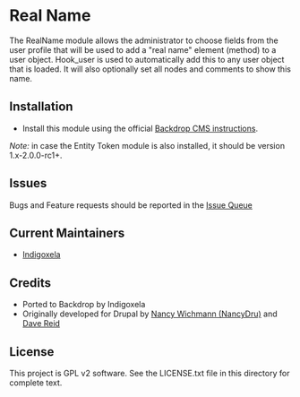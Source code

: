 # Real Name

The RealName module allows the administrator to choose fields from the
user profile that will be used to add a "real name" element (method) to a
user object. Hook_user is used to automatically add this to any user object
that is loaded.
It will also optionally set all nodes and comments to show this name.

## Installation

- Install this module using the official [Backdrop CMS instructions](https://docs.backdropcms.org/documentation/extend-with-modules).

*Note:* in case the Entity Token module is also installed, it should be version 1.x-2.0.0-rc1+.

## Issues

Bugs and Feature requests should be reported in the [Issue Queue](https://github.com/backdrop-contrib/realname/issues)

## Current Maintainers

- [Indigoxela](https://github.com/indigoxela)

## Credits

- Ported to Backdrop by Indigoxela
- Originally developed for Drupal by [Nancy Wichmann (NancyDru)](https://www.drupal.org/u/nancydru)
  and [Dave Reid](https://www.drupal.org/u/dave-reid)

## License

This project is GPL v2 software. See the LICENSE.txt file in this directory for complete text.

